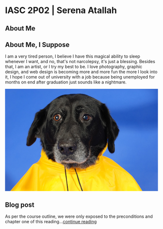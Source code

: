 # IASC 2P02 | Serena Atallah

## About Me

## About Me, I Suppose

I am a very tired person, I believe I have this magical ability to sleep whenever I want, and no, that's not narcolepsy, it's just a blessing. Besides that, I am an artist, or I try my best to be. I love photography, graphic design, and web design is becoming more and more fun the more I look into it, I hope I come out of university with a job because being unemployed for months on end after graduation just sounds like a nightmare.

![](Images/yellow.jpg)

## Blog post

As per the course outline, we were only exposed to the preconditions and chapter one of this reading...[continue reading](publishblogpost.md)
